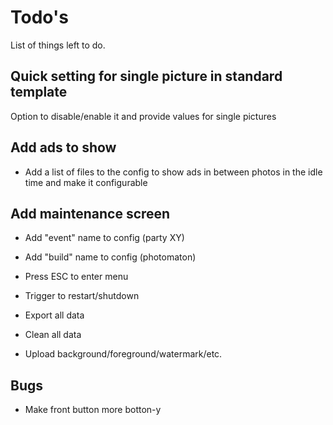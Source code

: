 # Todo's

List of things left to do.

## Quick setting for single picture in standard template

Option to disable/enable it and provide values for single pictures

## Add ads to show

- Add a list of files to the config to show ads in between photos in the idle time and make it configurable

## Add maintenance screen

- Add "event" name to config (party XY)
- Add "build" name to config (photomaton)

- Press ESC to enter menu
- Trigger to restart/shutdown
- Export all data
- Clean all data
- Upload background/foreground/watermark/etc.

## Bugs

- Make front button more botton-y